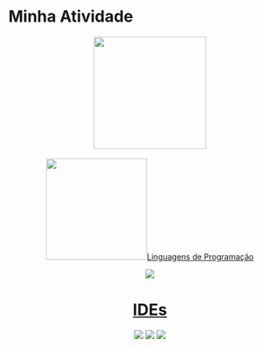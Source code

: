 

# Minha Atividade
<div align="center">
  <a href="https://github.com/marcosviniciusjau">
    <img height="200em" src=https://github-readme-streak-stats.herokuapp.com?user=marcosviniciusjau&theme=merko&border_radius=10&"/> <br>
  <br>
  <img height="180em" src="https://github-readme-stats.vercel.app/api/top-langs/?username=marcosviniciusjau&layout=compact&langs_count=7&theme=radical/>
</div>
  

## 

# Linguagens de Programação

<p align="center">
    <img src="https://skillicons.dev/icons?i=cs,css,html,js,php,py,java,dotnet&perline=4" />
</p>
                                                                               
# IDEs
                                                                               
<p align='center'>
  <a href="https://dev.mysql.com/downloads/">
 <img src="https://skillicons.dev/icons?i=mysql"/></a>
    <a href="https://visualstudio.microsoft.com/pt-br/downloads/">
    <img src="https://skillicons.dev/icons?i=visualstudio"/></a>
    <a href="https://visualstudio.microsoft.com/pt-br/downloads/">
    <img src="https://skillicons.dev/icons?i=vscode"/></a>



</p>
